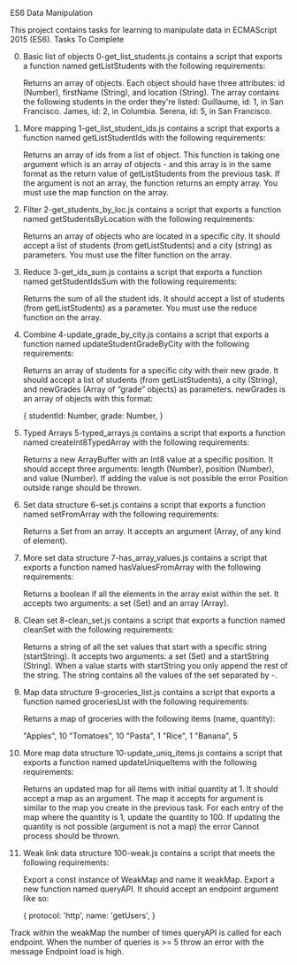 ES6 Data Manipulation

This project contains tasks for learning to manipulate data in ECMAScript 2015 (ES6).
Tasks To Complete

0. Basic list of objects
0-get_list_students.js contains a script that exports a function named getListStudents with the following requirements:

    Returns an array of objects.
    Each object should have three attributes: id (Number), firstName (String), and location (String).
    The array contains the following students in the order they're listed:
        Guillaume, id: 1, in San Francisco.
        James, id: 2, in Columbia.
        Serena, id: 5, in San Francisco.

1. More mapping
1-get_list_student_ids.js contains a script that exports a function named getListStudentIds with the following requirements:

    Returns an array of ids from a list of object.
    This function is taking one argument which is an array of objects - and this array is in the same format as the return value of getListStudents from the previous task.
    If the argument is not an array, the function returns an empty array.
    You must use the map function on the array.

2. Filter
2-get_students_by_loc.js contains a script that exports a function named getStudentsByLocation with the following requirements:

    Returns an array of objects who are located in a specific city.
    It should accept a list of students (from getListStudents) and a city (string) as parameters.
    You must use the filter function on the array.

3. Reduce
3-get_ids_sum.js contains a script that exports a function named getStudentIdsSum with the following requirements:

    Returns the sum of all the student ids.
    It should accept a list of students (from getListStudents) as a parameter.
    You must use the reduce function on the array.

4. Combine
4-update_grade_by_city.js contains a script that exports a function named updateStudentGradeByCity with the following requirements:

    Returns an array of students for a specific city with their new grade.
    It should accept a list of students (from getListStudents), a city (String), and newGrades (Array of “grade” objects) as parameters.
    newGrades is an array of objects with this format:

    {
      studentId: Number,
      grade: Number,
    }

5. Typed Arrays
5-typed_arrays.js contains a script that exports a function named createInt8TypedArray with the following requirements:

    Returns a new ArrayBuffer with an Int8 value at a specific position.
    It should accept three arguments: length (Number), position (Number), and value (Number).
    If adding the value is not possible the error Position outside range should be thrown.

6. Set data structure
6-set.js contains a script that exports a function named setFromArray with the following requirements:

    Returns a Set from an array.
    It accepts an argument (Array, of any kind of element).

7. More set data structure
7-has_array_values.js contains a script that exports a function named hasValuesFromArray with the following requirements:

    Returns a boolean if all the elements in the array exist within the set.
    It accepts two arguments: a set (Set) and an array (Array).

8. Clean set
8-clean_set.js contains a script that exports a function named cleanSet with the following requirements:

    Returns a string of all the set values that start with a specific string (startString).
    It accepts two arguments: a set (Set) and a startString (String).
    When a value starts with startString you only append the rest of the string. The string contains all the values of the set separated by -.

9. Map data structure
9-groceries_list.js contains a script that exports a function named groceriesList with the following requirements:

    Returns a map of groceries with the following items (name, quantity):

    "Apples", 10
    "Tomatoes", 10
    "Pasta", 1
    "Rice", 1
    "Banana", 5

10. More map data structure
10-update_uniq_items.js contains a script that exports a function named updateUniqueItems with the following requirements:

    Returns an updated map for all items with initial quantity at 1.
    It should accept a map as an argument. The map it accepts for argument is similar to the map you create in the previous task.
    For each entry of the map where the quantity is 1, update the quantity to 100. If updating the quantity is not possible (argument is not a map) the error Cannot process should be thrown.

11. Weak link data structure
100-weak.js contains a script that meets the following requirements:

    Export a const instance of WeakMap and name it weakMap.
    Export a new function named queryAPI. It should accept an endpoint argument like so:

    {
      protocol: 'http',
      name: 'getUsers',
    }

Track within the weakMap the number of times queryAPI is called for each endpoint.
When the number of queries is >= 5 throw an error with the message Endpoint load is high.
